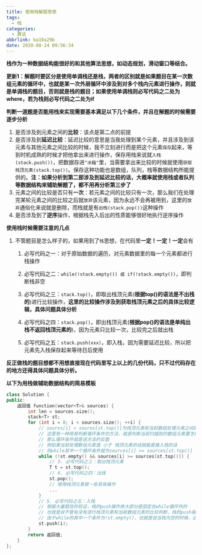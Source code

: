 ```yaml
---
title: 使用栈解题思想
tags:
  - 栈
categories:
  - 算法
abbrlink: ba10a29b
date: 2020-08-24 09:56:34
---
```


**栈作为一种数据结构能很好的和其他算法思想，如动态规划，滑动窗口等结合。**

<!-- more -->

**更新1：解题时要区分是使用单调栈还是栈，两者的区别就是如果题目在某一次数组元素的循环中，也就是某一次外层循环中涉及到对多个栈内元素进行操作，则就是单调栈的题目，否则就是栈的题目；如果使用单调栈则必写代码之二处为where，若为栈则必写代码之二处为if**

**判断一道题是否能用栈来实现需要基本满足以下几个条件，并且在解题的时候需要逐步分析**

1. 是否涉及到元素之间的**比较**：该点是第二点的前提
2. 是否涉及到**延迟比较**：延迟比较的意思是当我处理到某个元素，并且涉及到该元素与其他元素之间比较的时候，我不立刻进行而是把这个元素`保存`起来，等到时机成熟的时候才把他拿出来进行操作，保存用栈来说就`入栈(stack.push())`，把数据存进`"冰箱"`里，当需要拿出来比较的时候就使用`获取栈顶元素(stack.top())`。保存这种功能也是数组，队列，栈等数据结构所能提供的。**注：如果分析到第二部涉及到延迟比较的话，大概率就使用栈或者队列等数据结构来辅助解题了，都不用再分析第三步了**
3. 元素之间的比较是否只有**一次**：若元素之间的比较只有一次，那么我们在处理完某轮元素之间的比较之后就`放弃`该元素，因为永远不会再被用到，这里的`放弃`通俗化来说就是删除，而栈就是有`出栈(stack.pop())`这种操作
4. 是否涉及到了**逆序**操作，根据栈先入后出的性质能够很好地执行逆序操作

**使用栈时候需要注意的几点**

1. 不管题目是怎么样子的，如果用到了`栈`思想，在代码里**一定！一定！一定**会有

   1.  必写代码之一：对于原始数据的遍历，对元素数据里的每一个元素都进行栈操作
   2. 必写代码之二：`while(!stack.empty()) 或 if(!stack.empty())`，即判断栈非空
   3. 必写代码之三：`stack.top()`，即取出栈顶元素(**根据top()的语法是不出栈的**)进行比较操作，**这里的比较操作涉及到获取栈顶元素之后的具体比较逻辑，具体问题具体分析**

   4. 必写代码之四：`stack.pop()`，即出栈顶元素(**根据pop()的语法是单纯出栈不返回栈顶元素的**)，因为元素只比较一次，比较完之后就出栈

   5. 必写代码之五：`stack.push(xxx)`，即入栈，因为需要延迟比较，所以把元素先入栈保存起来等待日后使用

**反正做栈的题目想都不用想直接现在代码里写上以上的几份代码，只不过代码存在的地方还得具体问题具体分析。**

**以下为用栈做辅助数据结构的简易模板**

```c++
class Solution {
public:
    返回值 function(vector<T>& sources) {
        int len = sources.size();
        stack<T> st;
        for (int i = 0; i < sources.size(); ++i) {
            // soures[i] > soures[st.top()]为栈顶元素和当前数组处理元素之间的比较，这里仅是一个例子
            // 这里有一种简易判断循环条件的方法，就是判断当前扫描到的数组元素要怎样才能不经处理就可以直接执行第五步入栈
            // 那么循环条件就是该方法的反面
            // 例如果当前处理数组元素值 小于 栈顶元素的话就能直接入栈的话
            // 则while其中一个循环条件就为sources[i] >= sources[st.top()]
            while (!st.empty() && sources[i] >= sources[st.top()]) {
                // 3. 必写代码之三：取出栈顶元素
                T t = st.top(); 
                // 4. 必写代码之四：出栈
                st.pop();
                // 使用栈顶元素做一些具体操作
              	...
            }
            // 5. 必写代码之五：入栈
            // 根据大量题目的验证，栈的push操作绝大部分是固定在while循环外的
            // 也就是说不管有没有进行栈顶元素和当前数组元素的比较判断，栈的push操作可以无脑写在while循环体外的第一行
          	// 由于while的其中一个条件为!st.empty()，也就是说当栈为空的时候，这行代码还能保证无条件入栈一个初始元素
            st.push(i);
        }
        return 返回值;
    }
};
```



